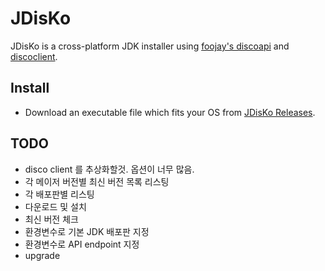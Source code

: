 # JDisKo
JDisKo is a cross-platform JDK installer using
[foojay's discoapi](https://github.com/foojayio/discoapi) and [discoclient](https://github.com/foojayio/discoclient).

## Install
* Download an executable file which fits your OS from [JDisKo Releases](https://github.com/kwon37xi/jdisko/releases).

## TODO
* disco client 를 추상화할것. 옵션이 너무 많음.
* 각 메이저 버전별 최신 버전 목록 리스팅
* 각 배포판별 리스팅
* 다운로드 및 설치
* 최신 버전 체크
* 환경변수로 기본 JDK 배포판 지정
* 환경변수로 API endpoint 지정
* upgrade